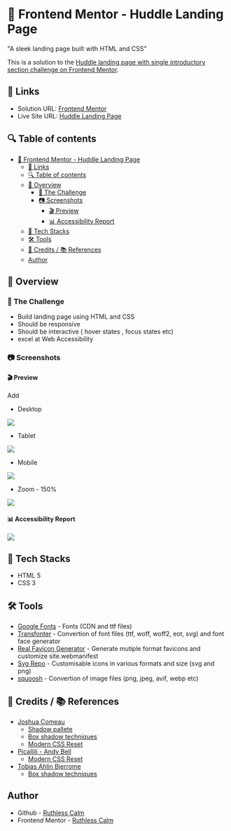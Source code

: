 # 🚀 Frontend Mentor - Huddle Landing Page
"A sleek landing page built with HTML and CSS"

This is a solution to the [Huddle landing page with single introductory section challenge on Frontend Mentor](https://www.frontendmentor.io/challenges/huddle-landing-page-with-a-single-introductory-section-B_2Wvxgi0).

## 🔗 Links 
- Solution URL: [Frontend Mentor](https://www.frontendmentor.io/solutions/-built-to-impress-400400-accessibility-and-clamp-magic-BTrnYRoOa0)
- Live Site URL: [Huddle Landing Page](https://ruthless-calm.github.io/frontend-mentor-projects/huddle-landing-page/)

## 🔍 Table of contents

- [🚀 Frontend Mentor - Huddle Landing Page](#-frontend-mentor---huddle-landing-page)
  - [🔗 Links](#-links)
  - [🔍 Table of contents](#-table-of-contents)
  - [📔 Overview](#-overview)
    - [🎯 The Challenge](#-the-challenge)
    - [📷 Screenshots](#-screenshots)
      - [🎬 Preview](#-preview)
      - [📊 Accessibility Report](#-accessibility-report)
  - [📌 Tech Stacks](#-tech-stacks)
  - [🛠️ Tools](#️-tools)
  - [🤝 Credits / 📚 References](#-credits---references)
  - [Author](#author)
    




## 📔 Overview

### 🎯 The Challenge

- Build landing page using HTML and CSS
- Should be responsive
- Should be interactive ( hover states , focus states etc)
- excel at Web Accessibility

### 📷 Screenshots

#### 🎬 Preview
Add
- Desktop 

![](screenshots/preview-desktop.webp)

- Tablet 

![](screenshots/preview-tablet.webp)

- Mobile 

![](screenshots/preview-mobile.webp)

- Zoom - 150%

![](screenshots/preview-zoom.webp)

#### 📊 Accessibility Report

![](screenshots/Accessibility-report.webp)

## 📌 Tech Stacks

- HTML 5
- CSS 3

## 🛠️ Tools

- [Google Fonts](https://fonts.google.com/selection?preview.text=Nature) - Fonts (CDN and ttf files)
- [Transfonter](https://transfonter.org/) - Convertion of font files (ttf, woff, woff2, eot, svg) and font face generator
- [Real Favicon Generator](https://realfavicongenerator.net) - Generate mutiple format favicons and customize site.webmanifest
- [Svg Repo](https://www.svgrepo.com/) - Customisable icons in various formats and size (svg and png)
- [squoosh](https://squoosh.app/) - Convertion of image files (png, jpeg, avif, webp etc)

## 🤝 Credits / 📚 References

- [Joshua Comeau](https://www.joshwcomeau.com/)
    - [Shadow pallete](https://www.joshwcomeau.com/shadow-palette/)
    - [Box shadow techniques](https://www.joshwcomeau.com/css/designing-shadows/)
    - [Modern CSS Reset](https://www.joshwcomeau.com/css/custom-css-reset/)
- [Picallili - Andy Bell](https://piccalil.li/author/andy-bell/)
    - [Modern CSS Reset](https://piccalil.li/blog/a-more-modern-css-reset/)
- [Tobias Ahlin Bjerrome](https://tobiasahlin.com/)
    - [Box shadow techniques](https://tobiasahlin.com/blog/layered-smooth-box-shadows/)

## Author

- Github - [Ruthless Calm](https://github.com/ruthless-calm)
- Frontend Mentor - [Ruthless Calm](https://www.frontendmentor.io/profile/ruthless-calm)

